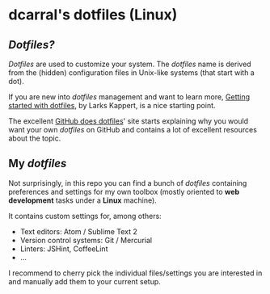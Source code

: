# dcarral's dotfiles (Linux)

## _Dotfiles?_

_Dotfiles_ are used to customize your system. The _dotfiles_ name is derived from the (hidden) configuration files in Unix-like systems (that start with a dot).

If you are new into _dotfiles_ management and want to learn more, [Getting started with dotfiles](https://medium.com/@webprolific/getting-started-with-dotfiles-43c3602fd789), by Larks Kappert, is a nice starting point.

The excellent [GitHub does dotfiles](http://dotfiles.github.io/)' site starts explaining why you would want your own _dotfiles_ on GitHub and contains a lot of excellent resources about the topic.

## My _dotfiles_

Not surprisingly, in this repo you can find a bunch of _dotfiles_ containing preferences and settings for my own toolbox (mostly oriented to __web development__ tasks under a __Linux__ machine).

It contains custom settings for, among others:

- Text editors: Atom / Sublime Text 2
- Version control systems: Git / Mercurial
- Linters: JSHint, CoffeeLint
- ...

I recommend to cherry pick the individual files/settings you are interested in and manually add them to your current setup.
